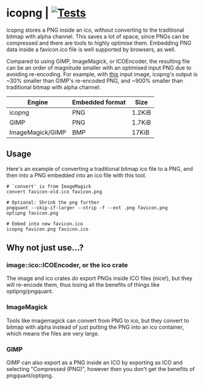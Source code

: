 # icopng | [![Tests](https://img.shields.io/github/actions/workflow/status/cdown/icopng/ci.yml?branch=master)](https://github.com/cdown/icopng/actions?query=branch%3Amaster)

icopng stores a PNG inside an ico, without converting to the traditional bitmap
with alpha channel. This saves a lot of space, since PNGs can be compressed and
there are tools to highly optimise them. Embedding PNG data inside a
favicon.ico file is well supported by browsers, as well.

Compared to using GIMP, ImageMagick, or ICOEncoder, the resulting file can be
an order of magnitude smaller with an optimised input PNG due to avoiding
re-encoding. For example, with [this](tests/data/favicon.png) input image,
icopng's output is ~30% smaller than GIMP's re-encoded PNG, and ~900% smaller
than traditional bitmap with alpha channel:

| Engine           | Embedded format | Size   |
|------------------|-----------------|--------|
| icopng           | PNG             | 1.2KiB |
| GIMP             | PNG             | 1.7KiB |
| ImageMagick/GIMP | BMP             | 17KiB  |

## Usage

Here's an example of converting a traditional bitmap ico file to a PNG, and
then into a PNG embedded into an ico file with this tool.

    # `convert' is from ImageMagick
    convert favicon-old.ico favicon.png

    # Optional: Shrink the png further
    pngquant --skip-if-larger --strip -f --ext .png favicon.png
    optipng favicon.png

    # Embed into new favicon.ico
    icopng favicon.png favicon.ico

## Why not just use...?

### image::ico::ICOEncoder, or the ico crate

The image and ico crates _do_ export PNGs inside ICO files (nice!), but they
will re-encode them, thus losing all the benefits of things like
optipng/pngquant.

### ImageMagick

Tools like imagemagick can convert from PNG to ico, but they convert to bitmap
with alpha instead of just putting the PNG into an ico container, which means
the files are very large.

### GIMP

GIMP can also export as a PNG inside an ICO by exporting as ICO and selecting
"Compressed (PNG)", however then you don't get the benefits of
pngquant/optipng.
